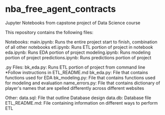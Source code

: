 # nba_free_agent_contracts
Jupyter Notebooks from capstone project of Data Science course

This repository contains the following files:

Notebooks:
    main.ipynb: Runs the entire project start to finish, combination of all other notebooks
    etl.ipynb: Runs ETL portion of project in notebook
    eda.ipynb: Runs EDA portion of project
    modeling.ipynb: Runs modeling portion of project
    predictions.ipynb: Runs predictions portion of project

.py Files:
    bk_eda.py: Runs ETL portion of project from command line *Follow instructions in ETL_README.md
    bk_eda.py: File that contains functions used for EDA
    bk_modeling.py: File that contains functions used for modeling and evaluation
    name_errors.py: File that contains dictionary of player's names that are spelled differently across different websites

Other:
    data.sql: File that outline Database design
    data.db: Database file
    ETL_README.md: File containing  information on different ways to perform ETL

